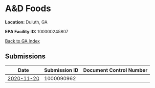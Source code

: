 # A&D Foods

**Location:** Duluth, GA

**EPA Facility ID:** 100000245807

[Back to GA Index](../../index.md)

## Submissions

| Date | Submission ID | Document Control Number |
|------|--------------|-------------------------|
| [2020-11-20](submissions/1000090962.md) | 1000090962 |  |
